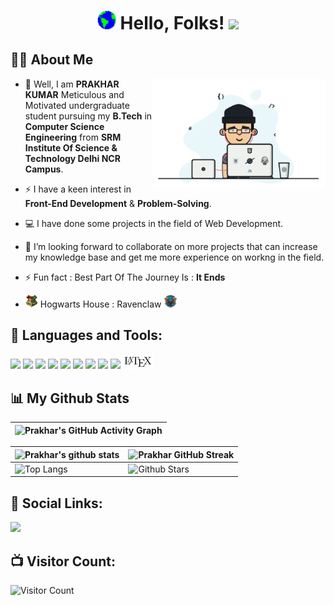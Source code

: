 
<h1 align="center"> <img src = "https://raw.githubusercontent.com/prak895/prak895/main/world.gif" width = 30px> Hello, Folks! <img src = "https://raw.githubusercontent.com/MartinHeinz/MartinHeinz/master/wave.gif" width = 30px> </h1>

<h2>🙋‍♂️ About Me</h2>
<img width="55%" align="right" alt="Github" src="https://raw.githubusercontent.com/prak895/prak895/main/developer.gif" />

- 🔭 Well, I am **PRAKHAR KUMAR** Meticulous and Motivated undergraduate student pursuing my **B.Tech** in **Computer Science Engineering** from **SRM Institute Of Science & Technology Delhi NCR Campus**.  
- ⚡ I have a keen interest in **Front-End Development** & **Problem-Solving**.

- 💻 I have done some projects in the field of Web Development.
  
- 🤝 I’m looking forward to collaborate on more projects that can increase my knowledge base and get me more experience on workng in the field.
  
- ⚡ Fun fact : Best Part Of The Journey Is : **It Ends**     

- <img src = "https://raw.githubusercontent.com/prak895/prak895/main/hogwards.png" width="20px" height="20px" /> Hogwarts House : Ravenclaw <img width="20px" height="20px" src = "https://raw.githubusercontent.com/prak895/prak895/main/ravenclaw.png" />   


<h2>🚀 Languages and Tools:</h2>
<p>
<img src="https://img.icons8.com/color/48/000000/c-programming.png"/>
<img src="https://img.icons8.com/color/48/000000/c-plus-plus-logo.png"/>
<img src="https://img.icons8.com/color/48/000000/python--v2.png"/>
<img src="https://img.icons8.com/color/48/000000/html-5--v1.png"/>
<img src="https://img.icons8.com/color/48/000000/css3.png"/>
<img src="https://img.icons8.com/color/48/000000/javascript--v2.png"/>
<img src="https://img.icons8.com/color/48/000000/windows-10.png"/>
<img src="https://img.icons8.com/color/48/000000/pycharm.png"/>
<img src="https://img.icons8.com/cute-clipart/64/000000/canva.png"/>
<img width="50px" height"50px" src="https://raw.githubusercontent.com/prak895/prak895/main/latex%20language.png"/>
 </p>
 
<h2>📊 My Github Stats</h2>

 
| ![Prakhar's GitHub Activity Graph](https://activity-graph.herokuapp.com/graph?username=prak895&theme=react-dark)|
| -- |

| ![Prakhar's github stats](https://github-readme-stats.vercel.app/api?username=prak895&show_icons=true&theme=tokyonight) | ![Prakhar GitHub Streak](https://github-readme-streak-stats.herokuapp.com/?user=prak895&theme=tokyonight) |
| --- | --- |
| ![Top Langs](https://github-readme-stats.vercel.app/api/top-langs/?username=prak895&theme=tokyonight) | ![Github Stars](https://github-readme-stats.vercel.app/api?username=prak895&show_icons=true&locale=en&count_private=true&hide_rank=true&custom_title=My%20GitHub%20Stats&disable_animations=true&theme=tokyonight) |

 

<h2>🔗 Social Links:</h2>
<p>
<a href="https://linktr.ee/prak123"> <img src="https://res.cloudinary.com/crunchbase-production/image/upload/c_lpad,f_auto,q_auto:eco,dpr_1/h90nveymaytblh5fldz8" width=32px></a>
</p>


<h2>📺 Visitor Count:</h2>

![Visitor Count](https://profile-counter.glitch.me/prak895/count.svg)
 
